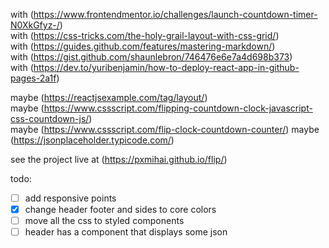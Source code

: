with (https://www.frontendmentor.io/challenges/launch-countdown-timer-N0XkGfyz-/)  
with (https://css-tricks.com/the-holy-grail-layout-with-css-grid/)  
with (https://guides.github.com/features/mastering-markdown/)  
with (https://gist.github.com/shaunlebron/746476e6e7a4d698b373)  
with (https://dev.to/yuribenjamin/how-to-deploy-react-app-in-github-pages-2a1f)

maybe (https://reactjsexample.com/tag/layout/)  
maybe (https://www.cssscript.com/flipping-countdown-clock-javascript-css-countdown-js/)  
maybe (https://www.cssscript.com/flip-clock-countdown-counter/)
maybe (https://jsonplaceholder.typicode.com/)

see the project live at (https://pxmihai.github.io/flip/)

todo:  
- [ ] add responsive points
- [x] change header footer and sides to core colors
- [ ] move all the css to styled components
- [ ] header has a component that displays some json